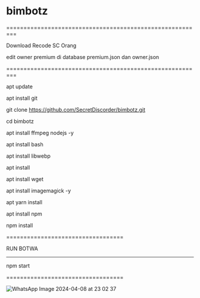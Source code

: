 # bimbotz
=========================================================

Download
Recode SC Orang

edit owner premium di database premium.json dan owner.json

=========================================================

apt update 

apt install git

git clone https://github.com/SecretDiscorder/bimbotz.git

cd bimbotz

apt install ffmpeg nodejs -y

apt install bash

apt install libwebp

apt install

apt install wget

apt install imagemagick -y

apt yarn install

apt install npm

npm install


==================================

RUN BOTWA

-----------------------

npm start

==================================


![WhatsApp Image 2024-04-08 at 23 02 37](https://github.com/SecretDiscorder/bimbotz/assets/139457966/47074ede-6374-4b31-895b-b5b6fea72446)
